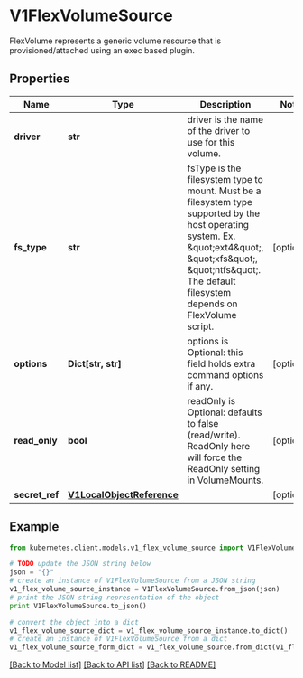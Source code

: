 # V1FlexVolumeSource

FlexVolume represents a generic volume resource that is provisioned/attached using an exec based plugin.

## Properties

Name | Type | Description | Notes
------------ | ------------- | ------------- | -------------
**driver** | **str** | driver is the name of the driver to use for this volume. | 
**fs_type** | **str** | fsType is the filesystem type to mount. Must be a filesystem type supported by the host operating system. Ex. \&quot;ext4\&quot;, \&quot;xfs\&quot;, \&quot;ntfs\&quot;. The default filesystem depends on FlexVolume script. | [optional] 
**options** | **Dict[str, str]** | options is Optional: this field holds extra command options if any. | [optional] 
**read_only** | **bool** | readOnly is Optional: defaults to false (read/write). ReadOnly here will force the ReadOnly setting in VolumeMounts. | [optional] 
**secret_ref** | [**V1LocalObjectReference**](V1LocalObjectReference.md) |  | [optional] 

## Example

```python
from kubernetes.client.models.v1_flex_volume_source import V1FlexVolumeSource

# TODO update the JSON string below
json = "{}"
# create an instance of V1FlexVolumeSource from a JSON string
v1_flex_volume_source_instance = V1FlexVolumeSource.from_json(json)
# print the JSON string representation of the object
print V1FlexVolumeSource.to_json()

# convert the object into a dict
v1_flex_volume_source_dict = v1_flex_volume_source_instance.to_dict()
# create an instance of V1FlexVolumeSource from a dict
v1_flex_volume_source_form_dict = v1_flex_volume_source.from_dict(v1_flex_volume_source_dict)
```
[[Back to Model list]](../README.md#documentation-for-models) [[Back to API list]](../README.md#documentation-for-api-endpoints) [[Back to README]](../README.md)


